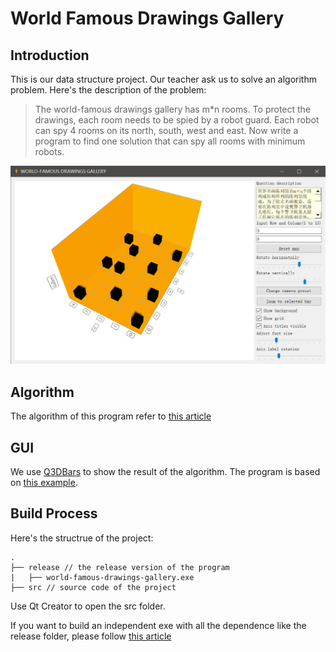 # World Famous Drawings Gallery

## Introduction

This is our data structure project. Our teacher ask us to solve an algorithm problem. Here's the description of the problem:

> The world-famous drawings gallery has m*n rooms. To protect the drawings, each room needs to be spied by a robot guard. Each robot can spy 4 rooms on its north, south, west and east. Now write a program to find one solution that can spy all rooms with minimum robots.

![program image](/src/doc/images/program-image.png)

## Algorithm

The algorithm of this program refer to [this article](https://blog.csdn.net/m0_37809890/article/details/80823205)

## GUI

We use [Q3DBars](https://doc.qt.io/qt-5/q3dbars.html) to show the result of the algorithm. The program is based on [this example](https://doc.qt.io/qt-5/qtdatavisualization-bars-example.html).

## Build Process

Here's the structrue of the project:

```
.
├── release // the release version of the program
|   ├── world-famous-drawings-gallery.exe
├── src // source code of the project
```

Use Qt Creator to open the src folder.

If you want to build an independent exe with all the dependence like the release folder, please follow [this article](https://blog.csdn.net/sinat_36264666/article/details/73305712)
